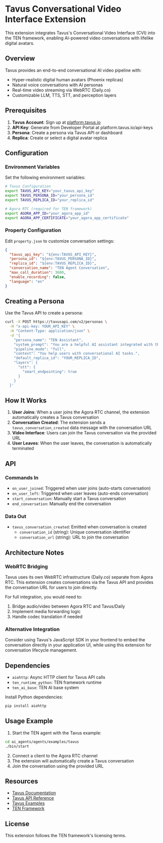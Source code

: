 # Tavus Conversational Video Interface Extension

This extension integrates Tavus's Conversational Video Interface (CVI) into the TEN framework, enabling AI-powered video conversations with lifelike digital avatars.

## Overview

Tavus provides an end-to-end conversational AI video pipeline with:
- Hyper-realistic digital human avatars (Phoenix replicas)
- Natural voice conversations with AI personas
- Real-time video streaming via WebRTC (Daily.co)
- Customizable LLM, TTS, STT, and perception layers

## Prerequisites

1. **Tavus Account**: Sign up at [platform.tavus.io](https://platform.tavus.io)
2. **API Key**: Generate from Developer Portal at platform.tavus.io/api-keys
3. **Persona**: Create a persona via Tavus API or dashboard
4. **Replica**: Create or select a digital avatar replica

## Configuration

### Environment Variables

Set the following environment variables:

```bash
# Tavus Configuration
export TAVUS_API_KEY="your_tavus_api_key"
export TAVUS_PERSONA_ID="your_persona_id"
export TAVUS_REPLICA_ID="your_replica_id"

# Agora RTC (required for TEN framework)
export AGORA_APP_ID="your_agora_app_id"
export AGORA_APP_CERTIFICATE="your_agora_app_certificate"
```

### Property Configuration

Edit `property.json` to customize conversation settings:

```json
{
  "tavus_api_key": "${env:TAVUS_API_KEY}",
  "persona_id": "${env:TAVUS_PERSONA_ID}",
  "replica_id": "${env:TAVUS_REPLICA_ID}",
  "conversation_name": "TEN Agent Conversation",
  "max_call_duration": 3600,
  "enable_recording": false,
  "language": "en"
}
```

## Creating a Persona

Use the Tavus API to create a persona:

```bash
curl -X POST https://tavusapi.com/v2/personas \
  -H "x-api-key: YOUR_API_KEY" \
  -H "Content-Type: application/json" \
  -d '{
    "persona_name": "TEN Assistant",
    "system_prompt": "You are a helpful AI assistant integrated with the TEN framework.",
    "pipeline_mode": "full",
    "context": "You help users with conversational AI tasks.",
    "default_replica_id": "YOUR_REPLICA_ID",
    "layers": {
      "stt": {
        "smart_endpointing": true
      }
    }
  }'
```

## How It Works

1. **User Joins**: When a user joins the Agora RTC channel, the extension automatically creates a Tavus conversation
2. **Conversation Created**: The extension sends a `tavus_conversation_created` data message with the conversation URL
3. **Video Interface**: Users can join the Tavus conversation via the provided URL
4. **User Leaves**: When the user leaves, the conversation is automatically terminated

## API

### Commands In

- `on_user_joined`: Triggered when user joins (auto-starts conversation)
- `on_user_left`: Triggered when user leaves (auto-ends conversation)
- `start_conversation`: Manually start a Tavus conversation
- `end_conversation`: Manually end the conversation

### Data Out

- `tavus_conversation_created`: Emitted when conversation is created
  - `conversation_id` (string): Unique conversation identifier
  - `conversation_url` (string): URL to join the conversation

## Architecture Notes

### WebRTC Bridging

Tavus uses its own WebRTC infrastructure (Daily.co) separate from Agora RTC. This extension creates conversations via the Tavus API and provides the conversation URL for users to join directly.

For full integration, you would need to:
1. Bridge audio/video between Agora RTC and Tavus/Daily
2. Implement media forwarding logic
3. Handle codec translation if needed

### Alternative Integration

Consider using Tavus's JavaScript SDK in your frontend to embed the conversation directly in your application UI, while using this extension for conversation lifecycle management.

## Dependencies

- `aiohttp`: Async HTTP client for Tavus API calls
- `ten_runtime_python`: TEN framework runtime
- `ten_ai_base`: TEN AI base system

Install Python dependencies:

```bash
pip install aiohttp
```

## Usage Example

1. Start the TEN agent with the Tavus example:

```bash
cd ai_agents/agents/examples/tavus
./bin/start
```

2. Connect a client to the Agora RTC channel
3. The extension will automatically create a Tavus conversation
4. Join the conversation using the provided URL

## Resources

- [Tavus Documentation](https://docs.tavus.io)
- [Tavus API Reference](https://docs.tavus.io/api-reference)
- [Tavus Examples](https://github.com/Tavus-Engineering/tavus-examples)
- [TEN Framework](https://github.com/TEN-framework/ten-framework)

## License

This extension follows the TEN framework's licensing terms.
